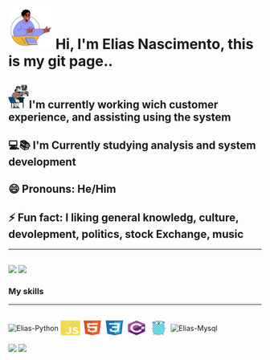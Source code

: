 <h1 style= text-aling:center text-decoration:none  > <img src="Elias.png" style=text-decoration:none> </img> Hi, I'm Elias Nascimento, this is my git page..</h1>
<a href="https://github.com/Nuno38"> </a>
<div>
<h2><img src="Customer experience.png"></img>I'm currently working wich customer experience, and assisting using the system</h2>
<h2> 💻📚 I'm Currently studying analysis and system development</h2> 
 <h2>😄 Pronouns: He/Him</h2>
  <h2>⚡ Fun fact: I liking general knowledg, culture, devolepment, politics, stock Exchange, music </h2>
</div>
<hr>
<br>
<picture>
  <source
    srcset="https://github-readme-stats.vercel.app/api?username=Nuno38&show_icons=true&theme=dark"
    media="(prefers-color-scheme: dark)"
  />
  <source
    srcset="https://github-readme-stats.vercel.app/api?username=Nuno38&show_icons=true"
    media="(prefers-color-scheme: light), (prefers-color-scheme: no-preference)"
  />
  <img src="https://github-readme-stats.vercel.app/api?username=Nuno38&show_icons=true" />
  
</picture>
<picture>
<sorce>
  <img src ="https://github-readme-stats.vercel.app/api/top-langs/?username=Nuno38&hige_progress=true"/>
</sorce>
</picture>

<br>

<h3 style:"text-color:red">My skills</h3>
<hr>
<div style="display: inline_block"><br>
 
 <img align="center" alt="Elias-Python" height="30" width="40" src="https://icongr.am/devicon/python-original.svg?size=128&color=currentColor">
  <img align="center" alt="Elias-Js" height="30" width="40" src="https://raw.githubusercontent.com/devicons/devicon/master/icons/javascript/javascript-plain.svg">
  <img align="center" alt="Elias-HTML" height="30" width="40" src="https://raw.githubusercontent.com/devicons/devicon/master/icons/html5/html5-original.svg">
  <img align="center" alt="Elias-CSS" height="30" width="40" src="https://raw.githubusercontent.com/devicons/devicon/master/icons/css3/css3-original.svg">
  <img align="center" alt="Elias-Csharp" height="30" width="40" src="https://raw.githubusercontent.com/devicons/devicon/master/icons/csharp/csharp-original.svg">
  <img align="center" alt="Elias-Js" height="30" width="40" src="https://raw.githubusercontent.com/devicons/devicon/master/icons/go/go-original.svg">
  <img align="center" alt="Elias-Mysql" height="30" width="40" src="https://icongr.am/devicon/mysql-original-wordmark.svg?size=828&color=currentColor">

  

</div>
<br>



<div > 
  <a href="https://instagram.com/runo_pds/](https://instagram.com/nuno_pds?igshid=OGQ5ZDc2ODk2ZA==" target="_blank"><img src="https://img.shields.io/badge/-Instagram-%23E4405F?style=for-the-badge&logo=instagram&logoColor=radical" target="_blank"></a>
  <a href="https://www.linkedin.com/in/elias-nascimento-jr-8b1316b9/" target="_blank"><img src="https://img.shields.io/badge/-LinkedIn-%230077B5?style=for-the-badge&logo=linkedin&logoColor=white" target="_blank"></a> 
</div>
